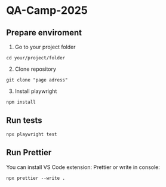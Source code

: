 # QA-Camp-2025

## Prepare enviroment

1. Go to your project folder

```
cd your/project/folder
```

2. Clone repository

```
git clone "page adress"
```

3. Install playwright

```
npm install
```

## Run tests

```
npx playwright test
```

## Run Prettier

You can install VS Code extension: Prettier or write in console:
```
npx prettier --write .
```


